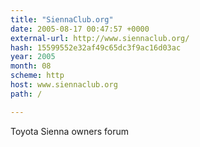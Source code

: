 ```yaml
---
title: "SiennaClub.org"
date: 2005-08-17 00:47:57 +0000
external-url: http://www.siennaclub.org/
hash: 15599552e32af49c65dc3f9ac16d03ac
year: 2005
month: 08
scheme: http
host: www.siennaclub.org
path: /

---
```


Toyota Sienna owners forum
